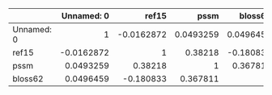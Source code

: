 |            |   Unnamed: 0 |      ref15 |      pssm |    bloss62 |
|:-----------|-------------:|-----------:|----------:|-----------:|
| Unnamed: 0 |    1         | -0.0162872 | 0.0493259 |  0.0496459 |
| ref15      |   -0.0162872 |  1         | 0.38218   | -0.180833  |
| pssm       |    0.0493259 |  0.38218   | 1         |  0.367811  |
| bloss62    |    0.0496459 | -0.180833  | 0.367811  |  1         |
